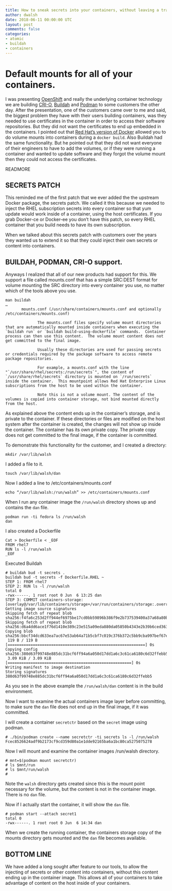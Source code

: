 ```yaml
---
title: How to sneak secrets into your containers, without leaving a trace
author: dwalsh
date: 2018-06-11 00:00:00 UTC
layout: post
comments: false
categories:
- atomic
- buildah
- containers
---
```


# Default mounts for all of your containers.

I was presenting [OpenShift](https://www.openshift.com/) and really the underlying container technology we are building [CRI-O](https://github.com/kubernetes-incubator/cri-o), [Buildah](https://github.com/projectatomic/buildah) and [Podman](https://github.com/projectatomic/libpod) to some customers the other day.  After the presentation, one of the customers came over to me and said, the biggest problem they have with their users building containers, was they needed to use certificates in the container in order to access their software repositories.  But they did not want the certificates to end up embedded in the containers.  I pointed out that [Red Hat’s version of Docker](https://github.com/projectatomic/docker) allowed you to do volume mounts into containers during a `docker build`.  Also Buildah had the same functionality.  But he pointed out that they did not want everyone of their engineers to have to add the volumes, or if they were running a container and wanted to update software and they forgot the volume mount then they could not access the certificates.  

READMORE

## SECRETS PATCH

This reminded me of the first patch that we ever added the the upstream Docker package, the secrets patch.  We called it this because we needed to inject the RHEL subscription secrets into every container so that yum update would work inside of a container, using the host certificates.  If you grab Docker-ce or Docker-ee you don’t have this patch, so every RHEL container that you build needs to have its own subscription.

When we talked about this secrets patch with customers over the years they wanted us to extend it so that they could inject their own secrets or content into containers.

## BUILDAH, PODMAN, CRI-O support.

Anyways I realized that all of our new products had support for this.  We support a file called mounts.conf that has a simple SRC:DEST format for volume mounting the SRC directory into every container you use, no matter which of the tools above you use.

```
man buildah
…
       mounts.conf (/usr/share/containers/mounts.conf and optionally /etc/containers/mounts.conf)

              The mounts.conf files specify volume mount directories that are automatically mounted inside containers when executing the `buildah run` or `buildah build-using-dockerfile` commands.  Container process can then use this content.  The volume mount content does not get committed to the final image.

              Usually these directories are used for passing secrets or credentials required by the package software to access remote package repositories.

              For example, a mounts.conf with the line "`/usr/share/rhel/secrets:/run/secrets`", the content of `/usr/share/rhel/secrets` directory is mounted on `/run/secrets` inside the container.  This mountpoint allows Red Hat Enterprise Linux subscriptions from the host to be used within the container.

              Note this is not a volume mount. The content of the volumes is copied into container storage, not bind mounted directly from the host.
```

As explained above the content ends up in the container’s storage, and is private to the container.  If these directories or files are modified on the host system after the container is created, the changes will not show up inside the container.  The container has its own private copy.  The private copy does not get committed to the final image, if the container is committed.  

To demonstrate this functionality for the customer, and I created a directory:

```
mkdir /var/lib/walsh
```

I added a file to it.

```
touch /var/lib/walsh/dan
```

Now I added a line to /etc/containers/mounts.conf

```
echo “/var/lib/walsh:/run/walsh” >> /etc/containers/mounts.conf
```

When I run any container image the `/run/walsh` directory shows up and contains the `dan` file.

```
podman run -ti fedora ls /run/walsh
dan
```

I also created a Dockerfile

```
Cat > Dockerfile < _EOF
FROM rhel7
RUN ls -l /run/walsh
_EOF
```
Executed Buildah
```
# buildah bud -t secrets .
buildah bud -t secrets -f Dockerfile.RHEL ~
STEP 1: FROM rhel7
STEP 2: RUN ls -l /run/walsh
total 0
-rwx------. 1 root root 0 Jun  6 13:25 dan
STEP 3: COMMIT containers-storage:[overlay@/var/lib/containers/storage+/var/run/containers/storage:.override_kernel_check=true]localhost/secrets:latest
Getting image source signatures
Skipping fetch of repeat blob sha256:f4fa6c253d2ff944ef6975be17cd0bb59896b386f9e2b737539400a37a68a80b
Skipping fetch of repeat blob sha256:d6a4dd6ace1f76d1410e389c23e515a09eda880da05850b4343e2b39b6ced363
Copying blob sha256:bbcf34dcd633ea7ac67e53ab64a71b5cbf7c019c376b372c5bb9cba997bef67e
 119 B / 119 B [============================================================] 0s
Copying config sha256:380d63f99748e885dc31bcf6ff94a6a050d17dd1a6c3c61ca6180c6d32ffebb5
 3.09 KiB / 3.09 KiB [======================================================] 0s
Writing manifest to image destination
Storing signatures
380d63f99748e885dc31bcf6ff94a6a050d17dd1a6c3c61ca6180c6d32ffebb5
```

As you see in the above example the `/run/walsh/dan` content is in the build environment.  

Now I want to examine the actual containers image layer before committing, to make sure the `dan` file does not end up in the final image, if it was committed.

I will create a container `secretctr` based on the `secret` image using podman.

```
# ./bin/podman create --name secretctr -ti secrets ls -l /run/walsh
Fcec8526624adf9b2173cf9cd359d80a1e1dde92165ba6a1bc80ca5275075278
```

Now I will mount and examine the container images /run/walsh directory.

```
# mnt=$(podman mount secretctr)
# ls $mnt/run
# ls $mnt/run/walsh
#
```

Note the `walsh` directory gets created since this is the mount point necessary for the volume, but the content is not in the container image.  There is no `dan` file.

Now if I actually start the container, it will show the `dan` file.

```
# podman start --attach secret1
total 0
-rwx------. 1 root root 0 Jun  6 14:34 dan
```

When we create the running container, the containers storage copy of the mounts directory gets mounted and the `dan` file becomes available.

## BOTTOM LINE

We have added a long sought after feature to our tools, to allow the injecting of secrets or other content into containers, without this content ending up in the container image. This allows all of your containers to take advantage of content on the host inside of your containers.
